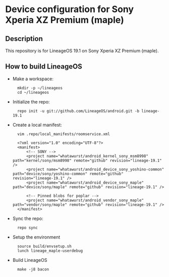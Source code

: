 Device configuration for Sony Xperia XZ Premium (maple)
========================================================

Description
-----------

This repository is for LineageOS 19.1 on Sony Xperia XZ Premium (maple).

How to build LineageOS
----------------------

* Make a workspace:

        mkdir -p ~/lineageos
        cd ~/lineageos

* Initialize the repo:

        repo init -u git://github.com/LineageOS/android.git -b lineage-19.1

* Create a local manifest:

        vim .repo/local_manifests/roomservice.xml

        <?xml version="1.0" encoding="UTF-8"?>
        <manifest>
            <!-- SONY -->
            <project name="whatawurst/android_kernel_sony_msm8998" path="kernel/sony/msm8998" remote="github" revision="lineage-19.1" />
            <project name="whatawurst/android_device_sony_yoshino-common" path="device/sony/yoshino-common" remote="github" revision="lineage-19.1" />
            <project name="whatawurst/android_device_sony_maple" path="device/sony/maple" remote="github" revision="lineage-19.1" />

            <!-- Pinned blobs for poplar -->
            <project name="whatawurst/android_vendor_sony_maple" path="vendor/sony/maple" remote="github" revision="lineage-19.1" />
        </manifest>

* Sync the repo:

        repo sync

* Setup the environment

        source build/envsetup.sh
        lunch lineage_maple-userdebug

* Build LineageOS

        make -j8 bacon
